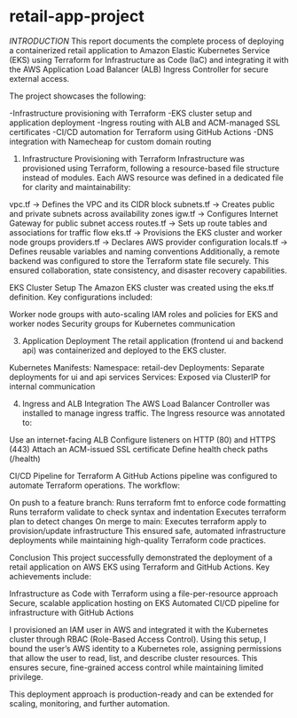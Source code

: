 # retail-app-project

*INTRODUCTION*
This report documents the complete process of deploying a containerized retail application to Amazon Elastic Kubernetes Service (EKS) using Terraform for Infrastructure as Code (IaC) and integrating it with the AWS Application Load Balancer (ALB) Ingress Controller for secure external access.

The project showcases the following:

-Infrastructure provisioning with Terraform
-EKS cluster setup and application deployment
-Ingress routing with ALB and ACM-managed SSL certificates
-CI/CD automation for Terraform using GitHub Actions
-DNS integration with Namecheap for custom domain routing



1. Infrastructure Provisioning with Terraform
Infrastructure was provisioned using Terraform, following a resource-based file structure instead of modules. Each AWS resource was defined in a dedicated file for clarity and maintainability:

vpc.tf → Defines the VPC and its CIDR block
subnets.tf → Creates public and private subnets across availability zones
igw.tf → Configures Internet Gateway for public subnet access
routes.tf → Sets up route tables and associations for traffic flow
eks.tf → Provisions the EKS cluster and worker node groups
providers.tf → Declares AWS provider configuration
locals.tf → Defines reusable variables and naming conventions
Additionally, a remote backend was configured to store the Terraform state file securely. This ensured collaboration, state consistency, and disaster recovery capabilities.

 EKS Cluster Setup
The Amazon EKS cluster was created using the eks.tf definition. Key configurations included:

Worker node groups with auto-scaling
IAM roles and policies for EKS and worker nodes
Security groups for Kubernetes communication

3. Application Deployment
The retail application (frontend ui and backend api) was containerized and deployed to the EKS cluster.

Kubernetes Manifests:
Namespace: retail-dev
Deployments: Separate deployments for ui and api services
Services: Exposed via ClusterIP for internal communication

4. Ingress and ALB Integration
The AWS Load Balancer Controller was installed to manage ingress traffic. The Ingress resource was annotated to:

Use an internet-facing ALB
Configure listeners on HTTP (80) and HTTPS (443)
Attach an ACM-issued SSL certificate
Define health check paths (/health)

CI/CD Pipeline for Terraform
A GitHub Actions pipeline was configured to automate Terraform operations. The workflow:

On push to a feature branch:
Runs terraform fmt to enforce code formatting
Runs terraform validate to check syntax and indentation
Executes terraform plan to detect changes
On merge to main:
Executes terraform apply to provision/update infrastructure
This ensured safe, automated infrastructure deployments while maintaining high-quality Terraform code practices.

Conclusion
This project successfully demonstrated the deployment of a retail application on AWS EKS using Terraform and GitHub Actions. Key achievements include:

Infrastructure as Code with Terraform using a file-per-resource approach
Secure, scalable application hosting on EKS
Automated CI/CD pipeline for infrastructure with GitHub Actions

I provisioned an IAM user in AWS and integrated it with the Kubernetes cluster through RBAC (Role-Based Access Control). Using this setup, I bound the user’s AWS identity to a Kubernetes role, assigning permissions that allow the user to read, list, and describe cluster resources. This ensures secure, fine-grained access control while maintaining limited privilege.

This deployment approach is production-ready and can be extended for scaling, monitoring, and further automation.
